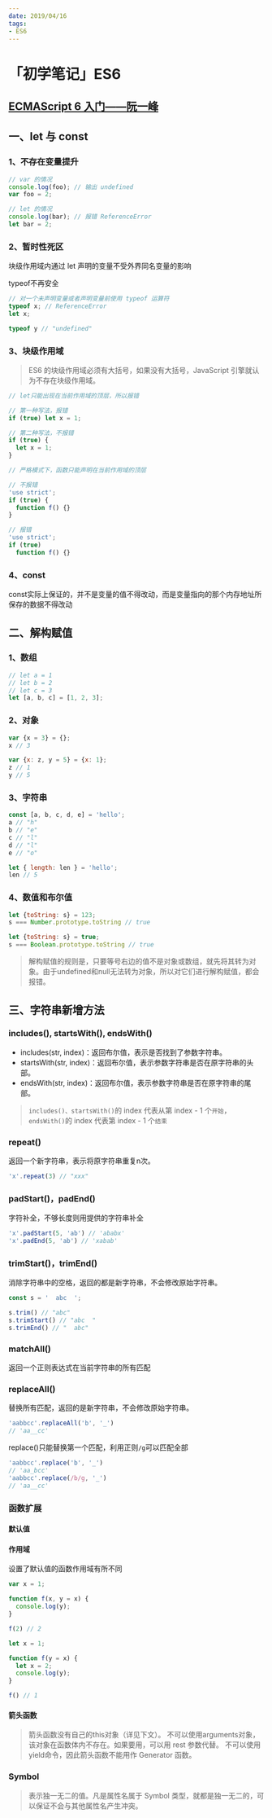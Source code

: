 ```yaml
---
date: 2019/04/16
tags:
- ES6
---
```


# 「初学笔记」ES6

## [ECMAScript 6 入门——阮一峰](https://es6.ruanyifeng.com/)
## 一、let 与 const
### 1、不存在变量提升
```js
// var 的情况
console.log(foo); // 输出 undefined
var foo = 2;

// let 的情况
console.log(bar); // 报错 ReferenceError
let bar = 2;
```

### 2、暂时性死区
块级作用域内通过 let 声明的变量不受外界同名变量的影响  

typeof不再安全
```js
// 对一个未声明变量或者声明变量前使用 typeof 运算符
typeof x; // ReferenceError
let x;

typeof y // "undefined"
```

### 3、块级作用域
> ES6 的块级作用域必须有大括号，如果没有大括号，JavaScript 引擎就认为不存在块级作用域。
```js
// let只能出现在当前作用域的顶层，所以报错

// 第一种写法，报错
if (true) let x = 1;

// 第二种写法，不报错
if (true) {
  let x = 1;
}
```

```js
// 严格模式下，函数只能声明在当前作用域的顶层

// 不报错
'use strict';
if (true) {
  function f() {}
}

// 报错
'use strict';
if (true)
  function f() {}
```

### 4、const
const实际上保证的，并不是变量的值不得改动，而是变量指向的那个内存地址所保存的数据不得改动

## 二、解构赋值
### 1、数组
```js
// let a = 1
// let b = 2
// let c = 3
let [a, b, c] = [1, 2, 3];
```

### 2、对象
```js
var {x = 3} = {};
x // 3

var {x: z, y = 5} = {x: 1};
z // 1
y // 5
```

### 3、字符串
```js
const [a, b, c, d, e] = 'hello';
a // "h"
b // "e"
c // "l"
d // "l"
e // "o"

let { length: len } = 'hello';
len // 5
```

### 4、数值和布尔值
```js
let {toString: s} = 123;
s === Number.prototype.toString // true

let {toString: s} = true;
s === Boolean.prototype.toString // true
```

> 解构赋值的规则是，只要等号右边的值不是对象或数组，就先将其转为对象。由于undefined和null无法转为对象，所以对它们进行解构赋值，都会报错。

## 三、字符串新增方法
### includes(), startsWith(), endsWith() 
- includes(str, index)：返回布尔值，表示是否找到了参数字符串。  
- startsWith(str, index)：返回布尔值，表示参数字符串是否在原字符串的头部。  
- endsWith(str, index)：返回布尔值，表示参数字符串是否在原字符串的尾部。  
> `includes()、startsWith()`的 index 代表从第 index - 1 个`开始`，`endsWith()`的 index 代表第 index - 1 个`结束 ` 

### repeat()
返回一个新字符串，表示将原字符串重复n次。
```js
'x'.repeat(3) // "xxx"
```

### padStart()，padEnd()
字符补全，不够长度则用提供的字符串补全
```js
'x'.padStart(5, 'ab') // 'ababx'
'x'.padEnd(5, 'ab') // 'xabab'
```

### trimStart()，trimEnd()
消除字符串中的空格，返回的都是新字符串，不会修改原始字符串。
```js
const s = '  abc  ';

s.trim() // "abc"
s.trimStart() // "abc  "
s.trimEnd() // "  abc"
```

### matchAll()
返回一个正则表达式在当前字符串的所有匹配

### replaceAll()
替换所有匹配，返回的是新字符串，不会修改原始字符串。
```js
'aabbcc'.replaceAll('b', '_')
// 'aa__cc'
```
replace()只能替换第一个匹配，利用正则`/g`可以匹配全部
```js
'aabbcc'.replace('b', '_')
// 'aa_bcc'
'aabbcc'.replace(/b/g, '_')
// 'aa__cc'
```


### 函数扩展
#### 默认值
#### 作用域
设置了默认值的函数作用域有所不同
```js
var x = 1;

function f(x, y = x) {
  console.log(y);
}

f(2) // 2
```

```js
let x = 1;

function f(y = x) {
  let x = 2;
  console.log(y);
}

f() // 1
```

#### 箭头函数
> 箭头函数没有自己的this对象（详见下文）。
> 不可以使用arguments对象，该对象在函数体内不存在。如果要用，可以用 rest 参数代替。
> 不可以使用yield命令，因此箭头函数不能用作 Generator 函数。

### Symbol
> 表示独一无二的值。凡是属性名属于 Symbol 类型，就都是独一无二的，可以保证不会与其他属性名产生冲突。
